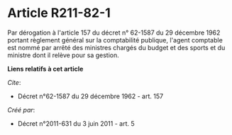 # Article R211-82-1

Par dérogation à l'article 157 du décret n° 62-1587 du 29 décembre 1962 portant règlement général sur la comptabilité
publique, l'agent comptable est nommé par arrêté des ministres chargés du budget et des sports et du ministre dont il relève
pour sa gestion.

**Liens relatifs à cet article**

_Cite_:

  - Décret n°62-1587 du 29 décembre 1962 - art. 157

_Créé par_:

  - Décret n°2011-631 du 3 juin 2011 - art. 5
